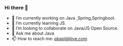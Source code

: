 ### Hi there 👋

- 🔭 I’m currently working on Java ,Spring,Springboot.
- 🌱 I’m currently learning JS.
- 👯 I’m looking to collaborate on Java/JS Open Source.
- 💬 Ask me about Java
- 📫 How to reach me: pkapil@live.com


